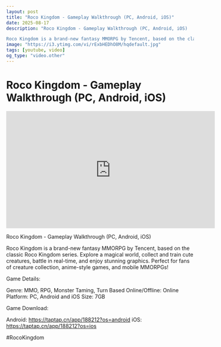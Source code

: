 ```yaml
---
layout: post
title: "Roco Kingdom - Gameplay Walkthrough (PC, Android, iOS)"
date: 2025-08-17
description: "Roco Kingdom - Gameplay Walkthrough (PC, Android, iOS)

Roco Kingdom is a brand-new fantasy MMORPG by Tencent, based on the classic Roco Kingdom series...."
image: "https://i3.ytimg.com/vi/rExbHEDhO8M/hqdefault.jpg"
tags: [youtube, video]
og_type: "video.other"
---
```


<script type="application/ld+json">
{
  "@context": "http://schema.org",
  "@type": "VideoObject",
  "name": "Roco Kingdom - Gameplay Walkthrough (PC, Android, iOS)",
  "description": "Roco Kingdom - Gameplay Walkthrough (PC, Android, iOS)\n\nRoco Kingdom is a brand-new fantasy MMORPG by Tencent, based on the classic Roco Kingdom series. Explore a magical world, collect and train cute creatures, battle in real-time, and enjoy stunning graphics. Perfect for fans of creature collection, anime-style games, and mobile MMORPGs!\n\nGame Details:\n\nGenre: MMO, RPG, Monster Taming, Turn Based\nOnline/Offline: Online\nPlatform: PC, Android and iOS\nSize: 7GB\n\nGame Download: \n\nAndroid: https://taptap.cn/app/188212?os=android\niOS: https://taptap.cn/app/188212?os=ios\n\n#RocoKingdom",
  "thumbnailUrl": "https://i3.ytimg.com/vi/rExbHEDhO8M/hqdefault.jpg",
  "uploadDate": "2025-08-17T02:45:03",
  "embedUrl": "https://www.youtube.com/embed/rExbHEDhO8M",
  "publisher": {
    "@type": "Person",
    "name": "Celo Zaga"
  },
  "mainEntityOfPage": {
    "@type": "WebPage",
    "@id": "https://celozaga.github.io/2025/08/17/roco-kingdom---gameplay-walkthrough-(pc,-android,-ios)-rExbHEDhO8M.html"
  },
  "duration": "PT0M0S"
}
</script>

<script type="application/ld+json">
{
  "@context": "http://schema.org",
  "@type": "BlogPosting",
  "headline": "Roco Kingdom - Gameplay Walkthrough (PC, Android, iOS)",
  "image": "https://i3.ytimg.com/vi/rExbHEDhO8M/hqdefault.jpg",
  "publisher": {
    "@type": "Person",
    "name": "Celo Zaga"
  },
  "url": "https://celozaga.github.io/2025/08/17/roco-kingdom---gameplay-walkthrough-(pc,-android,-ios)-rExbHEDhO8M.html",
  "datePublished": "2025-08-17T02:45:03",
  "dateCreated": "2025-08-17T02:45:03",
  "dateModified": "2025-08-17T02:45:03",
  "description": "Roco Kingdom - Gameplay Walkthrough (PC, Android, iOS)\n\nRoco Kingdom is a brand-new fantasy MMORPG by Tencent, based on the classic Roco Kingdom series....",
  "author": {
    "@type": "Person",
    "name": "Celo Zaga"
  },
  "mainEntityOfPage": {
    "@type": "WebPage",
    "@id": "https://celozaga.github.io/2025/08/17/roco-kingdom---gameplay-walkthrough-(pc,-android,-ios)-rExbHEDhO8M.html"
  }
}
</script>

<h1 class="youtube-post-title">Roco Kingdom - Gameplay Walkthrough (PC, Android, iOS)</h1>

<iframe width="560" height="315" src="https://www.youtube.com/embed/rExbHEDhO8M" class="youtube-post-embed" frameborder="0" allowfullscreen></iframe>

<p class="youtube-post-description">Roco Kingdom - Gameplay Walkthrough (PC, Android, iOS)

Roco Kingdom is a brand-new fantasy MMORPG by Tencent, based on the classic Roco Kingdom series. Explore a magical world, collect and train cute creatures, battle in real-time, and enjoy stunning graphics. Perfect for fans of creature collection, anime-style games, and mobile MMORPGs!

Game Details:

Genre: MMO, RPG, Monster Taming, Turn Based
Online/Offline: Online
Platform: PC, Android and iOS
Size: 7GB

Game Download: 

Android: https://taptap.cn/app/188212?os=android
iOS: https://taptap.cn/app/188212?os=ios

#RocoKingdom</p>
